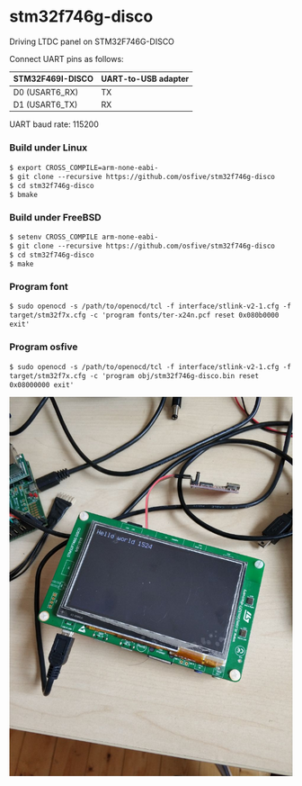 # stm32f746g-disco
Driving LTDC panel on STM32F746G-DISCO 

Connect UART pins as follows:

| STM32F469I-DISCO  | UART-to-USB adapter  |
| ----------------- | -------------------- |
| D0 (USART6_RX)    | TX                   |
| D1 (USART6_TX)    | RX                   |

UART baud rate: 115200

### Build under Linux

    $ export CROSS_COMPILE=arm-none-eabi-
    $ git clone --recursive https://github.com/osfive/stm32f746g-disco
    $ cd stm32f746g-disco
    $ bmake

### Build under FreeBSD

    $ setenv CROSS_COMPILE arm-none-eabi-
    $ git clone --recursive https://github.com/osfive/stm32f746g-disco
    $ cd stm32f746g-disco
    $ make

### Program font
    $ sudo openocd -s /path/to/openocd/tcl -f interface/stlink-v2-1.cfg -f target/stm32f7x.cfg -c 'program fonts/ter-x24n.pcf reset 0x080b0000 exit'

### Program osfive
    $ sudo openocd -s /path/to/openocd/tcl -f interface/stlink-v2-1.cfg -f target/stm32f7x.cfg -c 'program obj/stm32f746g-disco.bin reset 0x08000000 exit'

![alt text](https://raw.githubusercontent.com/osfive/stm32f746g-disco/master/images/stm32f746g-disco.jpg)
